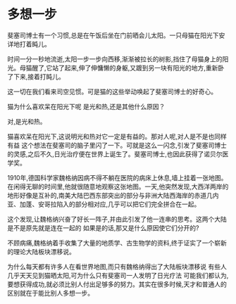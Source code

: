# 多想一步

斐塞司博士有一个习惯,总是在午饭后坐在门前晒会儿太阳。一只母猫在阳光下安详地打着盹儿。 

时间一分一秒地流逝,太阳一步一步向西移,渐渐被拉长的树影,挡住了母猫身上的阳光。母猫醒了,它站了起来,伸了伸慵懒的身躯,又踱到另一块有阳光的地方,重新卧了下来,接着打盹儿。 

这一切在我们看来司空见惯。可是猫的这些举动唤起了斐塞司博士的好奇心。 

猫为什么喜欢呆在阳光下呢 是光和热,还是其他什么原因？ 

对,是光和热。 

猫喜欢呆在阳光下,这说明光和热对它一定是有益的。那对人呢,对人是不是也同样有益 这个想法在斐塞司的脑子里闪了一下。可就是这么一闪念,引发了斐塞司博士的灵感,之后不久,日光治疗便在世界上诞生了。斐塞司博士,也因此获得了诺贝尔医学奖。 

1910年,德国科学家魏格纳因病不得不躺在医院的病床上休息,墙上挂着一张地图。在闲得无聊的时间里,他就很随意地观察这张地图。一天,他突然发现,大西洋两岸的地形好像是互补的,南美大陆巴西东部突出的部分与非洲大陆西海岸的赤道几内亚、加蓬、安哥拉陷入的部分相对应,几乎可以把它们完全拼合在一起。 

这个发现,让魏格纳兴奋了好长一阵子,并由此引发了他一连串的思考。这两个大陆是不是原先就是连在一起的 如果是的话,那又是什么原因使它们分开的? 

不顾病痛,魏格纳着手收集了大量的地质学、古生物学的资料,终于证实了一个崭新的理论大陆板块漂移说。 

为什么每天都有许多人在看世界地图,而只有魏格纳得出了大陆板块漂移说 有些人几乎天天见到猫晒太阳,可为什么只有斐塞司一人发明了日光疗法 可能我们都认为,要想获得成功,就必须比别人付出足够多的努力。其实在很多时候,天才和普通人的区别就在于能比别人多想一步。
 